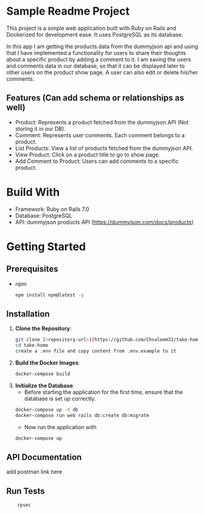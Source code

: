 # Sample Readme Project

This project is a simple web application built with Ruby on Rails and Dockerized for development ease. It uses PostgreSQL as its database.

In this app I am getting the products data from the dummyjson api and using that I have implemented a functionality for users to share their thoughts about a specific product by adding a comment to it. I am saving the users and comments data in our database, so that it can be displayed later to other users on the product show page. A user can also edit or delete his/her comments.

## Features (Can add schema or relationships as well)

- Product: Represents a product fetched from the dummyjson API (Not storing it in our DB).
- Comment: Represents user comments. Each comment belongs to a product.
- List Products: View a list of products fetched from the dummyjson API.
- View Product: Click on a product title to go to show page.
- Add Comment to Product: Users can add comments to a specific product.

# Build With

- Framework: Ruby on Rails 7.0
- Database: PostgreSQL
- API: dummyjson products API (https://dummyjson.com/docs/products)

# Getting Started

## Prerequisites

- npm

  ```bash
  npm install npm@latest -g
  ```

## Installation

1. **Clone the Repository**:
   ```bash
   git clone [<repository-url>](https://github.com/Chsaleem31/take-home-assignment-the-room.git)
   cd take-home
   create a .env file and copy content from .env.example to it
   ```
2. **Build the Docker Images**:
   ```bash
   docker-compose build
   ```
3. **Initialize the Database**:
   - Before starting the application for the first time, ensure that the database is set up correctly.
   ```bash
   docker-compose up -d db
   docker-compose run web rails db:create db:migrate
   ```
   - Now run the application with
   ```bash
   docker-compose up
   ```

## API Documentation

add postman link here

## Run Tests

```bash
    rpsec
```
